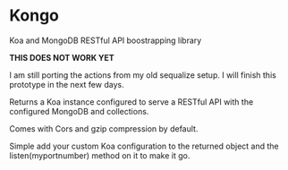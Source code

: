 # Kongo
Koa and MongoDB RESTful API boostrapping library

**THIS DOES NOT WORK YET**

I am still porting the actions from my old sequalize setup.
I will finish this prototype in the next few days.

Returns a Koa instance configured to serve a RESTful API with the configured MongoDB and collections.

Comes with Cors and  gzip compression by default.

Simple add your custom Koa configuration to the returned object and the listen(myportnumber) method on it to make it go.
